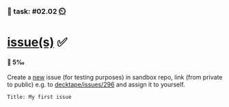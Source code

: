 ### 💪 task: #02.02 [⏲️](https://youtu.be/h1uaTOmvZbA)

# [issue(s)](https://docs.github.com/en/issues) ✅

#### 🏅 5‰

Create a [new](https://github.com/digital-sustainability/module-eoss-hs24-sandbox/issues/new) issue (for testing purposes) in sandbox repo, link (from private to public) e.g. to [decktape/issues/296](https://github.com/astefanutti/decktape/issues/296) and assign it to yourself.

`Title: My first issue`